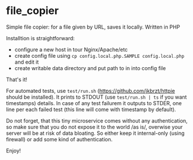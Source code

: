 # file_copier
Simple file copier: for a file given by URL, saves it locally. Written in PHP

Installtion is straightforward:
- configure a new host in tour Nginx/Apache/etc
- create config file using `cp config.local.php.SAMPLE config.local.php` and edit it
- create writable data directory and put path to in into config file

That's it!

For automated tests, use `test/run.sh` (https://github.com/jkbrzt/httpie should be installed). It prints to STDOUT (use `test/run.sh | ts` if you want timestamps) details. In case of any test failurem it outputs to STDER, one line per each failed test (this line will come with timestamp by default).

Do not forget, that this tiny microservice comes without any authentication, so make sure that you do not expose it to the world /as is/, overwise your server will be at risk of data bloating. So either keep it internal-only (using firewall) or add some kind of authentication.

Enjoy!
